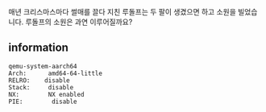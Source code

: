 매년 크리스마스마다 썰매를 끌다 지친 루돌프는 두 팔이 생겼으면 하고 소원을 빌었습니다.
루돌프의 소원은 과연 이루어질까요?



## information
```
qemu-system-aarch64
Arch:      amd64-64-little
RELRO:    disable
Stack:     disable
NX:        NX enabled
PIE:        disable
